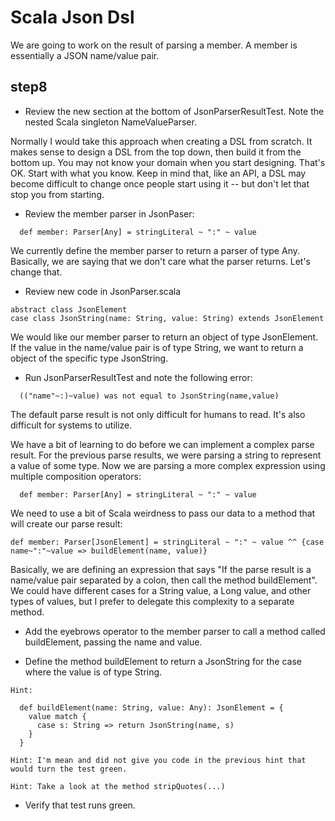 Scala Json Dsl 
==============

We are going to work on the result of parsing a member.  A member is essentially a JSON name/value pair.

step8
-----

- Review the new section at the bottom of JsonParserResultTest.  Note the nested Scala singleton NameValueParser.

Normally I would take this approach when creating a DSL from scratch.  It makes sense to design a DSL from the top down,
then build it from the bottom up.  You may not know your domain when you start designing.  That's OK.  Start with what you
know.  Keep in mind that, like an API, a DSL may become difficult to change once people start using it -- but don't let
that stop you from starting.


- Review the member parser in JsonPaser:

```
  def member: Parser[Any] = stringLiteral ~ ":" ~ value
```

We currently define the member parser to return a parser of type Any.  Basically, we are saying that we don't care what the 
parser returns.  Let's change that.

- Review new code in JsonParser.scala

```
abstract class JsonElement
case class JsonString(name: String, value: String) extends JsonElement
```

We would like our member parser to return an object of type JsonElement.  If the value in the name/value pair is of type
String, we want to return a object of the specific type JsonString.

- Run JsonParserResultTest and note the following error:
```
  (("name"~:)~value) was not equal to JsonString(name,value)
```

The default parse result is not only difficult for humans to read.  It's also difficult for systems to utilize.

We have a bit of learning to do before we can implement a complex parse result.  For the previous parse results, we were parsing a string to represent a value
of some type.  Now we are parsing a more complex expression using multiple composition operators:

```
  def member: Parser[Any] = stringLiteral ~ ":" ~ value
``` 

We need to use a bit of Scala weirdness to pass our data to a method that will create our parse result:

```
def member: Parser[JsonElement] = stringLiteral ~ ":" ~ value ^^ {case name~":"~value => buildElement(name, value)}
```
Basically, we are defining an expression that says "If the parse result is a name/value pair separated by a colon, then call the method buildElement".  We 
could have different cases for a String value, a Long value, and other types of values, but I prefer to delegate this complexity to a separate method.

- Add the eyebrows operator to the member parser to call a method called buildElement, passing the name and value.

- Define the method buildElement to return a JsonString for the case where the value is of type String.

```
Hint:

  def buildElement(name: String, value: Any): JsonElement = {
    value match {
      case s: String => return JsonString(name, s)
    }
  }
  
Hint: I'm mean and did not give you code in the previous hint that would turn the test green.

Hint: Take a look at the method stripQuotes(...)
```

- Verify that test runs green.

